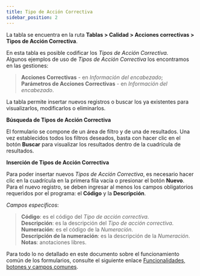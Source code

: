 ```yaml
---
title: Tipo de Acción Correctiva
sidebar_position: 2
---
```


La tabla se encuentra en la ruta **Tablas > Calidad > Acciones correctivas > Tipos de Acción Correctiva**.

En esta tabla es posible codificar los *Tipos de Acción Correctiva*.  
Algunos ejemplos de uso de *Tipos de Acción Correctiva* los encontramos en las gestiones:  
> **Acciones Correctivas** - en *Información del encabezado*;  
> **Parámetros de Acciones Correctivas** - en *Información del encabezado*.

La tabla permite insertar nuevos registros o buscar los ya existentes para visualizarlos, modificarlos o eliminarlos.

**Búsqueda de Tipos de Acción Correctiva**

El formulario se compone de un área de filtro y de una de resultados. Una vez establecidos todos los filtros deseados, basta con hacer clic en el botón **Buscar** para visualizar los resultados dentro de la cuadrícula de resultados.

**Inserción de Tipos de Acción Correctiva**

Para poder insertar nuevos *Tipos de Acción Correctiva*, es necesario hacer clic en la cuadrícula en la primera fila vacía o presionar el botón **Nuevo**.  
Para el nuevo registro, se deben ingresar al menos los campos obligatorios requeridos por el programa: el **Código** y la **Descripción**.

*Campos específicos*:  

> **Código**: es el código del *Tipo de acción correctiva*.  
> **Descripción**: es la descripción del *Tipo de acción correctiva*.  
> **Numeración**: es el código de la *Numeración*.  
> **Descripción de la numeración**: es la descripción de la *Numeración*.  
> **Notas**: anotaciones libres.

Para todo lo no detallado en este documento sobre el funcionamiento común de los formularios, consulte el siguiente enlace [Funcionalidades, botones y campos comunes](/docs/guide/common).